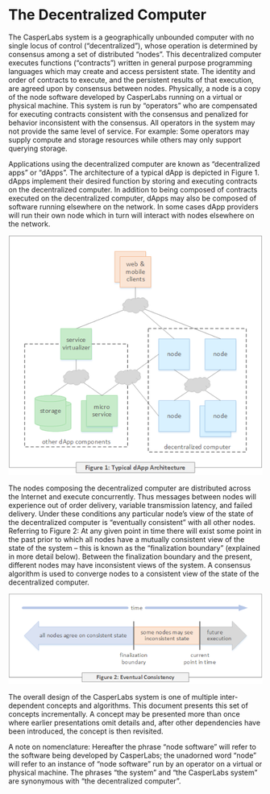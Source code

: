 # The Decentralized Computer

The CasperLabs system is a geographically unbounded computer with no single locus of control \(“decentralized”\), whose operation is determined by consensus among a set of distributed “nodes”. This decentralized computer executes functions \(“contracts”\) written in general purpose programming languages which may create and access persistent state. The identity and order of contracts to execute, and the persistent results of that execution, are agreed upon by consensus between nodes. Physically, a node is a copy of the node software developed by CasperLabs running on a virtual or physical machine. This system is run by “operators” who are compensated for executing contracts consistent with the consensus and penalized for behavior inconsistent with the consensus. All operators in the system may not provide the same level of service. For example: Some operators may supply compute and storage resources while others may only support querying storage.

Applications using the decentralized computer are known as “decentralized apps” or “dApps”. The architecture of a typical dApp is depicted in Figure 1. dApps implement their desired function by storing and executing contracts on the decentralized computer. In addition to being composed of contracts executed on the decentralized computer, dApps may also be composed of software running elsewhere on the network. In some cases dApp providers will run their own node which in turn will interact with nodes elsewhere on the network.

![Figure 1: Typical Dapp Architecture](../../.gitbook/assets/wpfig1dapparch.png)

The nodes composing the decentralized computer are distributed across the Internet and execute concurrently. Thus messages between nodes will experience out of order delivery, variable transmission latency, and failed delivery. Under these conditions any particular node’s view of the state of the decentralized computer is “eventually consistent” with all other nodes. Referring to Figure 2: At any given point in time there will exist some point in the past prior to which all nodes have a mutually consistent view of the state of the system – this is known as the “finalization boundary” \(explained in more detail below\). Between the finalization boundary and the present, different nodes may have inconsistent views of the system. A consensus algorithm is used to converge nodes to a consistent view of the state of the decentralized computer.

![Figure 2: Eventual Consistency](../../.gitbook/assets/wpfig2eventualconsistency.png)

The overall design of the CasperLabs system is one of multiple inter-dependent concepts and algorithms. This document presents this set of concepts incrementally. A concept may be presented more than once where earlier presentations omit details and, after other dependencies have been introduced, the concept is then revisited.

A note on nomenclature: Hereafter the phrase “node software” will refer to the software being developed by CasperLabs; the unadorned word “node” will refer to an instance of “node software” run by an operator on a virtual or physical machine. The phrases “the system” and “the CasperLabs system” are synonymous with “the decentralized computer”.

